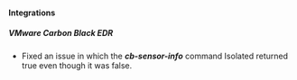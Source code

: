 
#### Integrations
##### VMware Carbon Black EDR
 - Fixed an issue in which the ***cb-sensor-info*** command Isolated returned true even though it was false.

